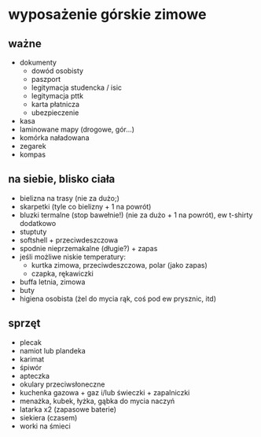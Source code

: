 wyposażenie górskie zimowe
==========================

ważne
-----

* dokumenty 
	* dowód osobisty
	* paszport
	* legitymacja studencka / isic
	* legitymacja pttk
	* karta płatnicza
	* ubezpieczenie
* kasa
* laminowane mapy (drogowe, gór...)
* komórka naładowana
* zegarek
* kompas

na siebie, blisko ciała
-----------------------

* bielizna na trasy (nie za dużo;)
* skarpetki (tyle co bielizny + 1 na powrót)
* bluzki termalne (stop bawełnie!) (nie za dużo + 1 na powrót), ew t-shirty dodatkowo
* stuptuty
* softshell + przeciwdeszczowa
* spodnie nieprzemakalne (długie?) + zapas
* jeśli możliwe niskie temperatury:
	* kurtka zimowa, przeciwdeszczowa, polar (jako zapas)
	* czapka, rękawiczki
* buffa letnia, zimowa
* buty
* higiena osobista (żel do mycia rąk, coś pod ew prysznic, itd)

sprzęt
------

* plecak
* namiot lub plandeka
* karimat
* śpiwór
* apteczka
* okulary przeciwsłoneczne
* kuchenka gazowa + gaz i/lub świeczki + zapalniczki
* menażka, kubek, łyżka, gąbka do mycia naczyń
* latarka x2 (zapasowe baterie)
* siekiera (czasem)
* worki na śmieci

